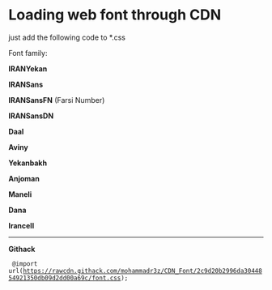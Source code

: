 # Loading web font through CDN
just add the following code to *.css

Font family:

<b>IRANYekan</b>

<b>IRANSans</b>

<b>IRANSansFN</b> (Farsi Number)

<b>IRANSansDN</b>

<b>Daal</b>

<b>Aviny</b>

<b>Yekanbakh</b>

<b>Anjoman</b>

<b>Maneli</b>

<b>Dana</b>

<b>Irancell</b>

-----------------------------------------------------------------------------
<b>Githack</b>


<code> @import url(https://rawcdn.githack.com/mohammadr3z/CDN_Font/2c9d20b2996da3044854921350db09d2dd00a69c/font.css); </code>

